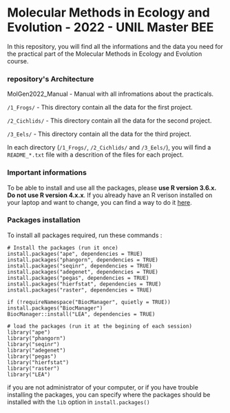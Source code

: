 # Molecular Methods in Ecology and Evolution - 2022 - UNIL Master BEE

In this repository, you will find all the informations and the data you need for the practical part of the Molecular Methods in Ecology and Evolution course. 


### repository's Architecture 

MolGen2022_Manual			- Manual with all infromations about the practicals. 

`/1_Frogs/`							- This directory contain all the data for the first project.

`/2_Cichlids/`					- This directory contain all the data for the second project.

`/3_Eels/`							- This directory contain all the data for the third project.

In each directory (`/1_Frogs/`, `/2_Cichlids/` and `/3_Eels/`), you will find a `README_*.txt` file with a descrition of the files for each project.

### Important informations

To be able to install and use all the packages, please **use R version 3.6.x. Do not use R version 4.x.x**.
If you already have an R verison installed on your laptop and want to change, you can find a way to do it [here](https://support.rstudio.com/hc/en-us/articles/200486138-Changing-R-versions-for-the-RStudio-Desktop-IDE).


### Packages installation

To install all packages required, run these commands :

```
# Install the packages (run it once)
install.packages("ape", dependencies = TRUE)
install.packages("phangorn", dependencies = TRUE)
install.packages("seqinr", dependencies = TRUE)
install.packages("adegenet", dependencies = TRUE)
install.packages("pegas", dependencies = TRUE)
install.packages("hierfstat", dependencies = TRUE)
install.packages("raster", dependencies = TRUE)

if (!requireNamespace("BiocManager", quietly = TRUE))
install.packages("BiocManager")
BiocManager::install("LEA", dependencies = TRUE)

# load the packages (run it at the begining of each session)
library("ape")
library("phangorn")
library("seqinr")
library("adegenet")
library("pegas")
library("hierfstat")
library("raster")
library("LEA")

```

if you are not administrator of your computer, or if you have trouble installing the packages, you can specify where the packages should be installed with the `lib` option in `install.packages()`
